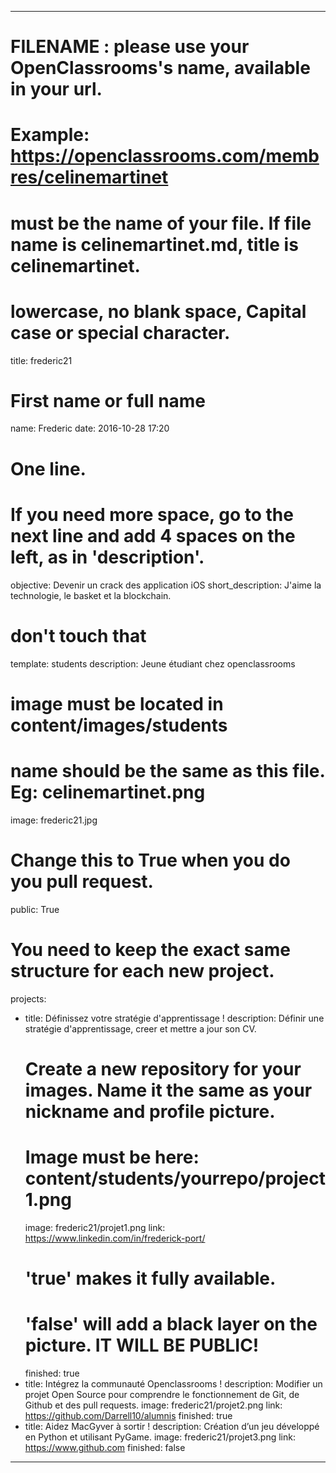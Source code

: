 ---

# FILENAME : please use your OpenClassrooms's name, available in your url.
# Example: https://openclassrooms.com/membres/celinemartinet
# must be the name of your file. If file name is celinemartinet.md, title is celinemartinet.
# lowercase, no blank space, Capital case or special character.
title: frederic21

# First name or full name
name: Frederic
date: 2016-10-28 17:20

# One line.
# If you need more space, go to the next line and add 4 spaces on the left, as in 'description'.
objective: Devenir un crack des application iOS
short_description: J'aime la technologie, le basket et la blockchain.

# don't touch that
template: students
description:
   Jeune étudiant chez openclassrooms

# image must be located in content/images/students
# name should be the same as this file. Eg: celinemartinet.png
image: frederic21.jpg

# Change this to True when you do you pull request.
public: True

# You need to keep the exact same structure for each new project.
projects:
  - title: Définissez votre stratégie d'apprentissage !
    description: Définir une stratégie d'apprentissage, creer et mettre a jour son CV.
    # Create a new repository for your images. Name it the same as your nickname and profile picture.
    # Image must be here: content/students/yourrepo/project1.png
    image: frederic21/projet1.png
    link: https://www.linkedin.com/in/frederick-port/
    # 'true' makes it fully available.
    # 'false' will add a black layer on the picture. IT WILL BE PUBLIC!
    finished: true
  - title: Intégrez la communauté Openclassrooms !
    description: Modifier un projet Open Source pour comprendre le fonctionnement de Git, de Github et des pull requests. 
    image: frederic21/projet2.png
    link: https://github.com/Darrell10/alumnis
    finished: true
  - title: Aidez MacGyver à sortir !
    description: Création d’un jeu développé en Python et utilisant PyGame.
    image: frederic21/projet3.png
    link: https://www.github.com
    finished: false
---